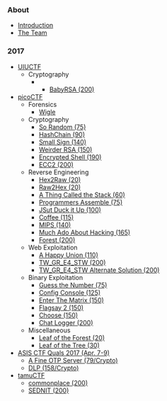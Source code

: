 ### About

* [Introduction](/README.md)
* [The Team](/The_Team.md)

### 2017
* [UIUCTF](/2017/UIUCTF/README.md)
  * Cryptography
    * * [BabyRSA (200)](/2017/UIUCTF/problems/Cryptography/babyRSA/README.md)
* [picoCTF](/2017/picoCTF_2017/README.md)
  * Forensics
    * [Wigle](/2017/picoCTF_2017/problems/forensics/Wigle/wigle.md)
  * Cryptography
    * [So Random (75)](/2017/picoCTF_2017/problems/cryptography/SoRandom/SoRandom.md)
    * [HashChain (90)](/2017/picoCTF_2017/problems/cryptography/hashchains/hashchains.md)
	* [Small Sign (140)](/2017/picoCTF_2017/problems/cryptography/Small_Sign/Small_Sign.md)
    * [Weirder RSA (150)](/2017/picoCTF_2017/problems/cryptography/weirderRSA/weirderRSA.md)
    * [Encrypted Shell (190)](/2017/picoCTF_2017/problems/cryptography/Encrypted_Shell/Encrypted_Shell.md)
    * [ECC2 (200)](/2017/picoCTF_2017/problems/cryptography/ECC2/ECC2.md)
  * Reverse Engineering
    * [Hex2Raw (20)](/2017/picoCTF_2017/problems/reverse/Hex2Raw/Hex2Raw.md)
    * [Raw2Hex (20)](/2017/picoCTF_2017/problems/reverse/Raw2Hex/Raw2Hex.md)
    * [A Thing Called the Stack (60)](/2017/picoCTF_2017/problems/reverse/A_Thing_Called_the_Stack/A_Thing_Called_the_Stack.md)
    * [Programmers Assemble (75)](/2017/picoCTF_2017/problems/reverse/Programmers_Assemble/Programmers_Assemble.md)
    * [JSut Duck it Up (100)](/2017/picoCTF_2017/problems/reverse/JSut_Duck_it_Up/JSut_Duck_it_Up.md)
    * [Coffee (115)](/2017/picoCTF_2017/problems/reverse/Coffee/Coffee.md)
	* [MIPS (140)](/2017/picoCTF_2017/problems/reverse/MIPS/MIPS.md)
	* [Much Ado About Hacking (165)](/2017/picoCTF_2017/problems/reverse/Much_Ado_About_Hacking/Much_Ado_About_Hacking.md)
    * [Forest (200)](/2017/picoCTF_2017/problems/reverse/Forest/Forest.md)
  * Web Exploitation
    * [A Happy Union (110)](/2017/picoCTF_2017/problems/web/a-happy-union/a-happy-union.md)
    * [TW_GR_E4_STW (200)](/2017/picoCTF_2017/problems/web/tw_gr_e4_stw/tw_gr_e4_stw.md)
    * [TW_GR_E4_STW Alternate Solution (200)](/2017/picoCTF_2017/problems/web/tw_gr_e4_stw-alt/tw_gr_e4_stw-alt.md)
  * Binary Exploitation
    * [Guess the Number (75)](/2017/picoCTF_2017/problems/binary/Guess_the_Number/Guess_the_Number.md)
	* [Config Console (125)](/2017/picoCTF_2017/problems/binary/Config_Console/Config_Console.md)
	* [Enter The Matrix (150)](/2017/picoCTF_2017/problems/binary/Enter_The_Matrix/Enter_The_Matrix.md)
	* [Flagsay 2 (150)](/2017/picoCTF_2017/problems/binary/Flagsay_2/Flagsay_2.md)
	* [Choose (150)](/2017/picoCTF_2017/problems/binary/Choose/Choose.md)
	* [Chat Logger (200)](/2017/picoCTF_2017/problems/binary/Chat_Logger/Chat_Logger.md)
  * Miscellaneous
    * [Leaf of the Forest (20)](/2017/picoCTF_2017/problems/misc/Leaf_of_the_Tree/Leaf_of_the_Tree.md)
    * [Leaf of the Tree (30)](/2017/picoCTF_2017/problems/misc/Leaf_of_the_Forest/Leaf_of_the_Forest.md)
* [ASIS CTF Quals 2017 (Apr. 7-9)](/2017/ASIS_CTF_Quals_2017/README.md)
  * [A Fine OTP Server (79/Crypto)](/2017/ASIS_CTF_Quals_2017/problems/A_Fine_OTP_Server/A_Fine_OTP_Server.md)
  * [DLP (158/Crypto)](/2017/ASIS_CTF_Quals_2017/problems/DLP/DLP.md)
* [tamuCTF](/2017/tamuCTF/README.md)
  * [commonplace (200)](/2017/tamuCTF/problems/commonplace/README.md)
  * [SEDNIT (200)](/2017/tamuCTF/problems/SEDNIT/README.md)
